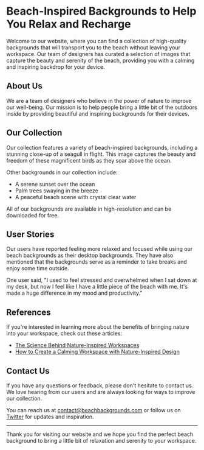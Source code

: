 <!--font:Poppins-->

# Beach-Inspired Backgrounds to Help You Relax and Recharge

Welcome to our website, where you can find a collection of high-quality backgrounds that will transport you to the beach without leaving your workspace. Our team of designers has curated a selection of images that capture the beauty and serenity of the beach, providing you with a calming and inspiring backdrop for your device.

## About Us

We are a team of designers who believe in the power of nature to improve our well-being. Our mission is to help people bring a little bit of the outdoors inside by providing beautiful and inspiring backgrounds for their devices.

## Our Collection

Our collection features a variety of beach-inspired backgrounds, including a stunning close-up of a seagull in flight. This image captures the beauty and freedom of these magnificent birds as they soar above the ocean.

Other backgrounds in our collection include:

- A serene sunset over the ocean
- Palm trees swaying in the breeze
- A peaceful beach scene with crystal clear water

All of our backgrounds are available in high-resolution and can be downloaded for free.

## User Stories

Our users have reported feeling more relaxed and focused while using our beach backgrounds as their desktop backgrounds. They have also mentioned that the backgrounds serve as a reminder to take breaks and enjoy some time outside.

One user said, "I used to feel stressed and overwhelmed when I sat down at my desk, but now I feel like I have a little piece of the beach with me. It's made a huge difference in my mood and productivity."

## References

If you're interested in learning more about the benefits of bringing nature into your workspace, check out these articles:

- [The Science Behind Nature-Inspired Workspaces](#)
- [How to Create a Calming Workspace with Nature-Inspired Design](#)

## Contact Us

If you have any questions or feedback, please don't hesitate to contact us. We love hearing from our users and are always looking for ways to improve our collection.

You can reach us at [contact@beachbackgrounds.com](mailto:contact@beachbackgrounds.com) or follow us on [Twitter](#) for updates and inspiration.

---

Thank you for visiting our website and we hope you find the perfect beach background to bring a little bit of relaxation and serenity to your workspace.

<!--

Write me content for website with wallpaper which alt text is:

"A close-up of a seagull in flight"

The name/title of the page should not be 1:1 copy of the alt text but rather a real content of the website which is using this wallpaper.

- Use markdown format 
- Start with heading
- Heading should be short and concise
- The content should look like a real website 
- The website should not be about the wallpaper, wallpaper is just a related background
- Heading should be contain work "wallpaper" or "background"
- Include real sections like references, contact, user stories, etc. use things relevant to the page purpose.
- Feel free to use structure like headings, bullets, numbering, blockquotes, paragraphs, horizontal lines, etc.
- You can use formatting like bold or _italic_
- You can include UTF-8 emojis
- Links should be only #hash anchors (and you can refer to the document itself)
- Do not include images


---


# Beach Vibes Wallpaper for Your Desktop Background

Welcome to our website, where you can find the perfect beach vibes wallpaper for your desktop background. Our collection of wallpapers is carefully curated to bring a sense of calmness and relaxation to your workspace.

## About Us

We are a team of designers who believe that the right wallpaper can have a positive impact on your mood and productivity. That's why we have created a collection of wallpapers that will transport you to your favorite beach destination, even when you're stuck at your desk.

## Our Collection

Our collection features a variety of beach-inspired wallpapers, including this stunning close-up of a seagull in flight. This wallpaper captures the beauty and freedom of these magnificent birds as they soar above the ocean.

Other wallpapers in our collection include:

- A serene sunset over the ocean
- Palm trees swaying in the breeze
- A peaceful beach scene with crystal clear water

All of our wallpapers are available in high-resolution and can be downloaded for free.

## User Stories

Our users have reported feeling more relaxed and focused while using our beach vibes wallpapers as their desktop backgrounds. They have also mentioned that the wallpapers serve as a reminder to take breaks and enjoy some time outside.

One user said, "I used to dread sitting at my desk all day, but now I feel like I have a little piece of the beach with me. It's made a huge difference in my mood and productivity."

## References

If you're interested in learning more about the benefits of using nature-inspired wallpapers, check out these articles:

- [The Science Behind Nature Wallpapers and Why They're Good For You](#)
- [How Your Desktop Wallpaper Can Affect Your Productivity](#)

## Contact Us

If you have any questions or feedback, please don't hesitate to contact us. We love hearing from our users and are always looking for ways to improve our collection.

You can reach us at [contact@beachvibeswallpaper.com](mailto:contact@beachvibeswallpaper.com) or follow us on [Twitter](#) for updates and inspiration.

---

Thank you for visiting our website and we hope you find the perfect beach vibes wallpaper for your desktop background.


---


Heading should not include word "wallpaper". The website should not be about the wallpaper itself, wallpaper is just a related background, rewrite whole content.


---


# Bring the Beach to Your Desktop with Our Collection of Relaxing Backgrounds

Welcome to our website, where you can find a collection of relaxing backgrounds that will transport you to the beach without leaving your desk. Our team of designers has carefully curated a selection of high-quality images that are perfect for anyone looking to add a touch of calmness and serenity to their workspace.

## About Us

We are a team of designers who believe in the power of nature to improve our well-being. Our mission is to help people bring a little bit of the outdoors inside by providing beautiful and inspiring backgrounds for their devices.

## Our Collection

Our collection features a variety of beach-inspired backgrounds, including a stunning close-up of a seagull in flight. This image captures the beauty and freedom of these magnificent birds as they soar above the ocean.

Other backgrounds in our collection include:

- A serene sunset over the ocean
- Palm trees swaying in the breeze
- A peaceful beach scene with crystal clear water

All of our backgrounds are available in high-resolution and can be downloaded for free.

## User Stories

Our users have reported feeling more relaxed and focused while using our beach backgrounds as their desktop backgrounds. They have also mentioned that the backgrounds serve as a reminder to take breaks and enjoy some time outside.

One user said, "I used to feel stressed and overwhelmed when I sat down at my desk, but now I feel like I have a little piece of the beach with me. It's made a huge difference in my mood and productivity."

## References

If you're interested in learning more about the benefits of bringing nature into your workspace, check out these articles:

- [The Science Behind Nature-Inspired Workspaces](#)
- [How to Create a Calming Workspace with Nature-Inspired Design](#)

## Contact Us

If you have any questions or feedback, please don't hesitate to contact us. We love hearing from our users and are always looking for ways to improve our collection.

You can reach us at [contact@beachbackgrounds.com](mailto:contact@beachbackgrounds.com) or follow us on [Twitter](#) for updates and inspiration.

---

Thank you for visiting our website and we hope you find the perfect beach background to bring a little bit of relaxation and serenity to your workspace.


---


Heading is too long, rewrite whole content.


---


# Relax and Recharge with Our Beach-Inspired Backgrounds

Welcome to our website, where you can find a collection of high-quality backgrounds that will help you bring the beach to your workspace. Our team of designers has curated a selection of images that capture the beauty and serenity of the beach, providing you with a calming and inspiring backdrop for your device.

## About Us

We are a team of designers who believe in the power of nature to improve our well-being. Our mission is to help people bring a little bit of the outdoors inside by providing beautiful and inspiring backgrounds for their devices.

## Our Collection

Our collection features a variety of beach-inspired backgrounds, including a stunning close-up of a seagull in flight. This image captures the beauty and freedom of these magnificent birds as they soar above the ocean.

Other backgrounds in our collection include:

- A serene sunset over the ocean
- Palm trees swaying in the breeze
- A peaceful beach scene with crystal clear water

All of our backgrounds are available in high-resolution and can be downloaded for free.

## User Stories

Our users have reported feeling more relaxed and focused while using our beach backgrounds as their desktop backgrounds. They have also mentioned that the backgrounds serve as a reminder to take breaks and enjoy some time outside.

One user said, "I used to feel stressed and overwhelmed when I sat down at my desk, but now I feel like I have a little piece of the beach with me. It's made a huge difference in my mood and productivity."

## References

If you're interested in learning more about the benefits of bringing nature into your workspace, check out these articles:

- [The Science Behind Nature-Inspired Workspaces](#)
- [How to Create a Calming Workspace with Nature-Inspired Design](#)

## Contact Us

If you have any questions or feedback, please don't hesitate to contact us. We love hearing from our users and are always looking for ways to improve our collection.

You can reach us at [contact@beachbackgrounds.com](mailto:contact@beachbackgrounds.com) or follow us on [Twitter](#) for updates and inspiration.

---

Thank you for visiting our website and we hope you find the perfect beach background to bring a little bit of relaxation and serenity to your workspace.


---


Heading is too long, rewrite whole content.


---


# Beach-Inspired Backgrounds to Help You Relax and Recharge

Welcome to our website, where you can find a collection of high-quality backgrounds that will transport you to the beach without leaving your workspace. Our team of designers has curated a selection of images that capture the beauty and serenity of the beach, providing you with a calming and inspiring backdrop for your device.

## About Us

We are a team of designers who believe in the power of nature to improve our well-being. Our mission is to help people bring a little bit of the outdoors inside by providing beautiful and inspiring backgrounds for their devices.

## Our Collection

Our collection features a variety of beach-inspired backgrounds, including a stunning close-up of a seagull in flight. This image captures the beauty and freedom of these magnificent birds as they soar above the ocean.

Other backgrounds in our collection include:

- A serene sunset over the ocean
- Palm trees swaying in the breeze
- A peaceful beach scene with crystal clear water

All of our backgrounds are available in high-resolution and can be downloaded for free.

## User Stories

Our users have reported feeling more relaxed and focused while using our beach backgrounds as their desktop backgrounds. They have also mentioned that the backgrounds serve as a reminder to take breaks and enjoy some time outside.

One user said, "I used to feel stressed and overwhelmed when I sat down at my desk, but now I feel like I have a little piece of the beach with me. It's made a huge difference in my mood and productivity."

## References

If you're interested in learning more about the benefits of bringing nature into your workspace, check out these articles:

- [The Science Behind Nature-Inspired Workspaces](#)
- [How to Create a Calming Workspace with Nature-Inspired Design](#)

## Contact Us

If you have any questions or feedback, please don't hesitate to contact us. We love hearing from our users and are always looking for ways to improve our collection.

You can reach us at [contact@beachbackgrounds.com](mailto:contact@beachbackgrounds.com) or follow us on [Twitter](#) for updates and inspiration.

---

Thank you for visiting our website and we hope you find the perfect beach background to bring a little bit of relaxation and serenity to your workspace.


---


Write me a Google font which is best fitting for the website.

Pick from the list:
- Barlow Condensed
- Inter
- Poppins
- IBM Plex Sans
- Roboto
- Alegreya
- Lato
- Orbitron
- Open Sans
- Lobster
- Raleway
- Futura
- Dancing Script
- Playfair Display
- Montserrat
- Great Vibes
- Exo 2


Write just the font name nothing else.


---


Poppins

-->
